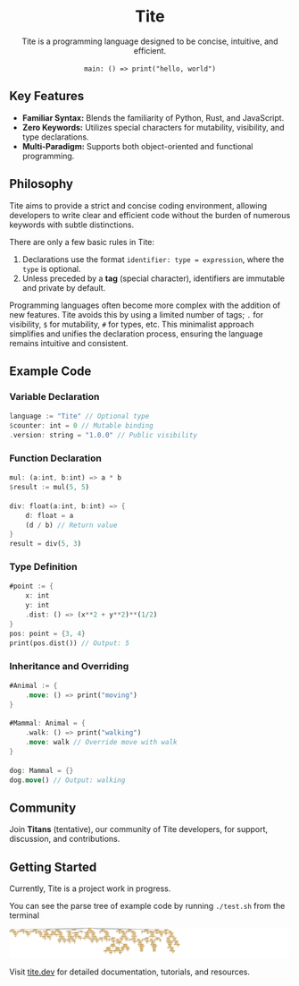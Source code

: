 <div align="center">

# Tite

Tite is a programming language designed to be concise, intuitive, and efficient.

`main: () => print("hello, world")`

</div>

## Key Features

- **Familiar Syntax:** Blends the familiarity of Python, Rust, and JavaScript.
- **Zero Keywords:** Utilizes special characters for mutability, visibility, and type declarations.
- **Multi-Paradigm:** Supports both object-oriented and functional programming.

## Philosophy

Tite aims to provide a strict and concise coding environment, allowing developers to write clear and efficient code without the burden of numerous keywords with subtle distinctions. 

There are only a few basic rules in Tite:

1. Declarations use the format `identifier: type = expression`, where the `type` is optional.
2. Unless preceded by a **tag** (special character), identifiers are immutable and private by default.

Programming languages often become more complex with the addition of new features. Tite avoids this by using a limited number of tags; `.` for visibility, `$` for mutability, `#` for types, etc. This minimalist approach simplifies and unifies the declaration process, ensuring the language remains intuitive and consistent.

## Example Code

### Variable Declaration

```rust
language := "Tite" // Optional type
$counter: int = 0 // Mutable binding
.version: string = "1.0.0" // Public visibility
```

### Function Declaration

```rust
mul: (a:int, b:int) => a * b
$result := mul(5, 5)

div: float(a:int, b:int) => {
    d: float = a
    (d / b) // Return value
}
result = div(5, 3)
```

### Type Definition

```rust
#point := {
    x: int
    y: int
    .dist: () => (x**2 + y**2)**(1/2)
}
pos: point = {3, 4}
print(pos.dist()) // Output: 5
```

### Inheritance and Overriding

```rust
#Animal := {
    .move: () => print("moving")
}

#Mammal: Animal = {
    .walk: () => print("walking")
    .move: walk // Override move with walk
}

dog: Mammal = {}
dog.move() // Output: walking
```

## Community

Join **Titans** (tentative), our community of Tite developers, for support, discussion, and contributions.

## Getting Started

Currently, Tite is a project work in progress.

You can see the parse tree of example code by running `./test.sh` from the terminal

![parse tree](antlr4_parse_tree.svg)

Visit [tite.dev](https://tite.dev) for detailed documentation, tutorials, and resources.
